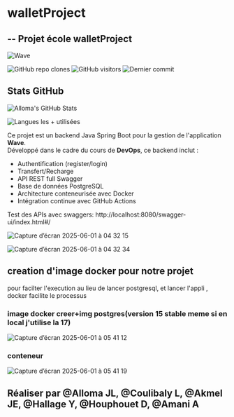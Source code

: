 # walletProject

## -- Projet école walletProject

![Wave](https://github.com/user-attachments/assets/884b536a-c119-4cf6-a5e0-0c997c3e4ef4)

![GitHub repo clones](https://img.shields.io/badge/clones-16-blue?logo=github)
![GitHub visitors](https://img.shields.io/badge/visiteurs-1-9cf?logo=github)
![Dernier commit](https://img.shields.io/github/last-commit/Cerveau70/walletProject?label=Dernier%20commit)

## Stats GitHub

![Alloma's GitHub Stats](https://github-readme-stats.vercel.app/api?username=Cerveau70&show_icons=true&theme=radical)

![Langues les + utilisées](https://github-readme-stats.vercel.app/api/top-langs/?username=Cerveau70&layout=compact&theme=radical)


Ce projet est un backend Java Spring Boot pour la gestion de l'application **Wave**.  
Développé dans le cadre du cours de **DevOps**, ce backend inclut :

- Authentification (register/login)
- Transfert/Recharge
- API REST full Swagger
- Base de données PostgreSQL
- Architecture conteneurisée avec Docker
- Intégration continue avec GitHub Actions

Test des APIs avec swaggers: http://localhost:8080/swagger-ui/index.html#/

![Capture d’écran 2025-06-01 à 04 32 15](https://github.com/user-attachments/assets/0d7c1936-8697-4cc3-b592-8a75c44d4e22)

![Capture d’écran 2025-06-01 à 04 32 34](https://github.com/user-attachments/assets/ca07d443-bc34-4c7b-8b0b-02129ef07b00)


## creation d'image docker pour notre projet

pour facilter l'execution au lieu de lancer postgresql, et lancer l'appli , docker facilite le processus

### image docker creer+img postgres(version 15 stable meme si en local j'utilise la 17)
![Capture d’écran 2025-06-01 à 05 41 12](https://github.com/user-attachments/assets/1df5965a-9dd2-4a45-8909-d21e3507d819)


### conteneur
![Capture d’écran 2025-06-01 à 05 41 19](https://github.com/user-attachments/assets/2246479a-9fe1-4709-964b-778070ce9359)






## Réaliser par @Alloma JL, @Coulibaly L, @Akmel JE, @Hallage Y, @Houphouet D, @Amani A







